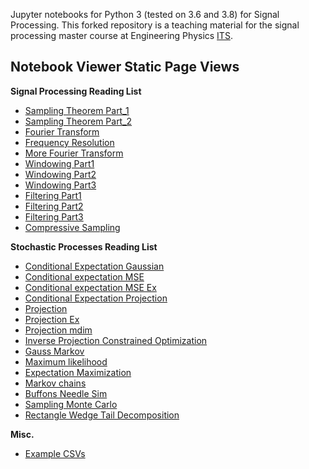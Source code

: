 Jupyter notebooks for Python 3 (tested on 3.6 and 3.8) for Signal
Processing. This forked repository is a teaching material for 
the signal processing master course at Engineering Physics [ITS](https://www.its.ac.id).

Notebook Viewer Static Page Views
-----------------------------------

**Signal Processing Reading List**

- [Sampling Theorem Part_1](https://github.com/bagustris/python-for-signal-processing/blob/master/notebook/Sampling_Theorem_Part_1.ipynb)
- [Sampling Theorem Part_2](https://github.com/bagustris/python-for-signal-processing/blob/master/notebook/Sampling_Theorem_Part_2.ipynb)
- [Fourier Transform](https://github.com/bagustris/python-for-signal-processing/blob/master/notebook/Fourier_Transform.ipynb)
- [Frequency Resolution](https://github.com/bagustris/python-for-signal-processing/blob/master/notebook/Frequency_Resolution.ipynb)
- [More Fourier Transform](https://github.com/bagustris/python-for-signal-processing/blob/master/notebook/More_Fourier_Transform.ipynb)
- [Windowing Part1](https://github.com/bagustris/python-for-signal-processing/blob/master/notebook/Windowing_Part1.ipynb)
- [Windowing Part2](https://github.com/bagustris/python-for-signal-processing/blob/master/notebook/Windowing_Part2.ipynb)
- [Windowing Part3](https://github.com/bagustris/python-for-signal-processing/blob/master/notebook/Windowing_Part3.ipynb)
- [Filtering Part1](https://github.com/bagustris/python-for-signal-processing/blob/master/notebook/Filtering_Part1.ipynb)
- [Filtering Part2](https://github.com/bagustris/python-for-signal-processing/blob/master/notebook/Filtering_Part2.ipynb)
- [Filtering Part3](http://github.com/bagustris/python-for-signal-processing/blob/master/notebook/Filtering_Part3.ipynb)
- [Compressive Sampling](https://github.com/bagustris/python-for-signal-processing/blob/master/notebook/Compressive_Sampling.ipynb)

**Stochastic Processes Reading List**

- [Conditional Expectation Gaussian](http://github.com/bagustris/python-for-signal-processing/blob/master/notebook/Conditional_Expectation_Gaussian.ipynb)
- [Conditional expectation MSE](http://github.com/bagustris/python-for-signal-processing/blob/master/notebook/Conditional_expectation_MSE.ipynb)
- [Conditional expectation MSE Ex](http://github.com/bagustris/python-for-signal-processing/blob/master/notebook/Conditional_expectation_MSE_Ex.ipynb)
- [Conditional Expectation Projection](http://github.com/bagustris/python-for-signal-processing/blob/master/notebook/Conditional_Expectation_Projection.ipynb)
- [Projection](http://github.com/bagustris/python-for-signal-processing/blob/master/notebook/Projection.ipynb)
- [Projection Ex](http://github.com/bagustris/python-for-signal-processing/blob/master/notebook/Projection_Ex.ipynb)
- [Projection mdim](http://github.com/bagustris/python-for-signal-processing/blob/master/notebook/Projection_mdim.ipynb)
- [Inverse Projection Constrained Optimization](http://github.com/bagustris/python-for-signal-processing/blob/master/notebook/Inverse_Projection_Constrained_Optimization.ipynb)
- [Gauss Markov](http://github.com/bagustris/python-for-signal-processing/blob/master/notebook/Gauss_Markov.ipynb)
- [Maximum likelihood](http://github.com/bagustris/python-for-signal-processing/blob/master/notebook/Maximum_likelihood.ipynb)
- [Expectation Maximization](http://github.com/bagustris/python-for-signal-processing/blob/master/notebook/Expectation_Maximization.ipynb)
- [Markov chains](http://github.com/bagustris/python-for-signal-processing/blob/master/notebook/Markov_chains.ipynb)
- [Buffons Needle Sim](http://github.com/bagustris/python-for-signal-processing/blob/master/notebook/Buffons_Needle_Sim.ipynb)
- [Sampling Monte Carlo](http://github.com/bagustris/python-for-signal-processing/blob/master/notebook/Sampling_Monte_Carlo.ipynb)
- [Rectangle Wedge Tail Decomposition](http://github.com/bagustris/python-for-signal-processing/blob/master/notebook/Rectangle_Wedge_Tail_Decomposition.ipynb)

**Misc.**

- [Example CSVs](http://github.com/bagustris/python-for-signal-processing/blob/master/notebook/Example_CSVs.ipynb)
